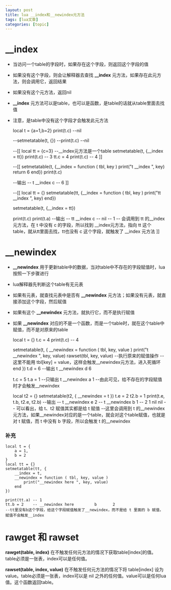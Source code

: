 ```yaml
---
layout: post
title: lua __index和__newindex元方法 
tags: [lua文章]
categories: [topic]
---
```

# __index

  * 当访问一个table的字段时，如果存在这个字段，则返回这个字段的值
  * 如果没有这个字段，则会让解释器去查找 **__index** 元方法，如果存在此元方法，则会调用它，返回结果
  * 如果没有这个元方法，返回nil
  * **__index** 元方法可以是table，也可以是函数，是table的话就从table里面去找值
  * 注意，是table中没有这个字段才会触发此元方法

    
    
    local t = {a=1,b=2}
    print(t.c)  --nil
    
    --setmetatable(t, {})
    --print(t.c)  --nil
    
    --[[
    local tt = {c=3}
    --__index元方法是一个table
    setmetatable(t, {__index = tt})
    print(t.c) -- 3
    tt.c = 4
    print(t.c) -- 4
    ]]
    
    
    --[[
    setmetatable(t, {__index = function ( tbl, key )
    	print("t __index ", key)
    	return 6
    end})
    print(t.c)
    
    --输出
    -- t __index       c
    -- 6
    ]]
    
    --[[
    local tt = {}
    setmetatable(tt, {__index = function ( tbl, key )
    	print("tt __index ", key)
    end})
    
    setmetatable(t, {__index = tt})
    
    print(t.c)
    print(t.a)
    --输出
    -- tt __index      c
    -- nil
    -- 1
    -- 会调用到 tt 的__index元方法，在 t 中没有 c 的字段，所以找到 __index元方法，指向 tt 这个table，就从tt里面去找，tt也没有 c 这个字段，就触发了 __index 元方法
    ]]
    
    
    

# __newindex

  * **__newindex** 用于更新table中的数据，当对table中不存在的字段赋值时，lua按照一下步骤进行
  * lua解释器先判断这个table有无元表
  * 如果有元表，就查找元表中是否有 **__newindex** 元方法；如果没有元表，就直接添加这个字段，然后赋值
  * 如果有这个 **__newindex** 元方法，就执行它，而不是执行赋值
  * 如果 **__newindex** 对应的不是一个函数，而是一个table时，就在这个table中赋值，而不是对原来的table

    
    
    local t = {}
    t.c = 4
    print(t.c)  -- 4
    
    setmetatable(t, {
    	__newindex = function ( tbl, key, value )
    		print("t __newindex ", key, value)
            rawset(tbl, key, value) 
            --执行原来的赋值操作
            --这里不能用 tbl[key] = value，这样会触发__newindex元方法，进入死循环
    	end
    })
    t.d = 6
    --输出 t __newindex    d       6
    
    t.c = 5
    t.a = 1
    --只输出 t __newindex    a       1
    --由此可见，给不存在的字段赋值时才会触发__newindex
    
    local t2 = {}
    setmetatable(t2, {
        __newindex = t
    })
    t.e = 2
    t2.b = 1
    print(t.e, t.b, t2.e, t2.b)
    --输出
    -- t __newindex    e       2
    -- t __newindex    b       1
    -- 2       1       nil     nil
    -- 可以看出，给 t、t2 赋值其实都是给 t 赋值
    --这里会调用到 t 的__newindex元方法，如果__newindex对应的是一个table，就会对这个table赋值，也就是对 t 赋值，而 t 中没有 b 字段，所以会触发 t 的__newindex
    
    

### 补充

    
    
    local t = {
    	a = 1,
    	b = 2
    }
    local tt = {}
    setmetatable(tt, {
    	__index = t,
    	__newindex = function ( tbl, key, value )
    		print("__newindex here ", key, value)
    	end
    })
    
    print(tt.a)	-- 1
    tt.b = 2	-- __newindex here         b       2
    --tt里没有b这个字段，给这个字段赋值触发了__newindex，而不是给 t 里面的 b 赋值，赋值不会触发__index
    

# rawget 和 rawset

**rawget(table, index)**
在不触发任何元方法的情况下获取table[index]的值。table必须是一张表，index可以是任何值。

**rawset(table, index, value)** 在不触发任何元方法的情况下将 table[index]
设为value。table必须是一张表，index可以是 nil 之外的任何值。value可以是任何lua值。这个函数返回table。